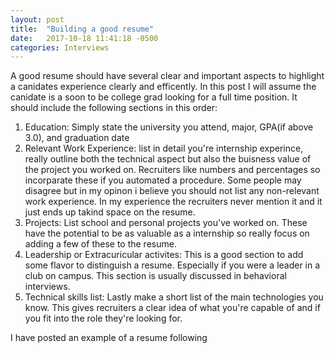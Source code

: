 ```yaml
---
layout: post
title:  "Building a good resume"
date:   2017-10-18 11:41:18 -0500
categories: Interviews
---
```

A good resume should have several clear and important aspects to highlight a canidates experience clearly and efficently. In this post I will assume the canidate is a soon to be college grad looking for a full time position. It should include the following sections in this order:
1. Education: Simply state the university you attend, major, GPA(if above 3.0), and graduation date
2. Relevant Work Experience: list in detail you're internship experince, really outline both the technical aspect but also the buisness value of the project you worked on. Recruiters like numbers and percentages so incorparate these if you automated a procedure. Some people may disagree but in my opinon i believe you should not list any non-relevant work experience. In my experience the recruiters never mention it and it just ends up takind space on the resume. 
3. Projects: List school and personal projects you've worked on. These have the potential to be as valuable as a internship so really focus on adding a few of these to the resume.
4. Leadership or Extracuricular activites: This is a good section to add some flavor to distinguish a resume. Especially if you were a leader in a club on campus. This section is usually discussed in behavioral interviews. 
5. Technical skills list: Lastly make a short list of the main technologies you know. This gives recruiters a clear idea of what you're capable of and if you fit into the role they're looking for.

I have posted an example of a resume following 
